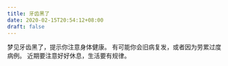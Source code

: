 ```yaml
---
title: 牙齿黑了
date: 2020-02-15T20:54:12+08:00
draft: false
---
```


梦见牙齿黑了，提示你注意身体健康。
有可能你会旧病复发，或者因为劳累过度病例。
近期要注意好好休息，生活要有规律。
